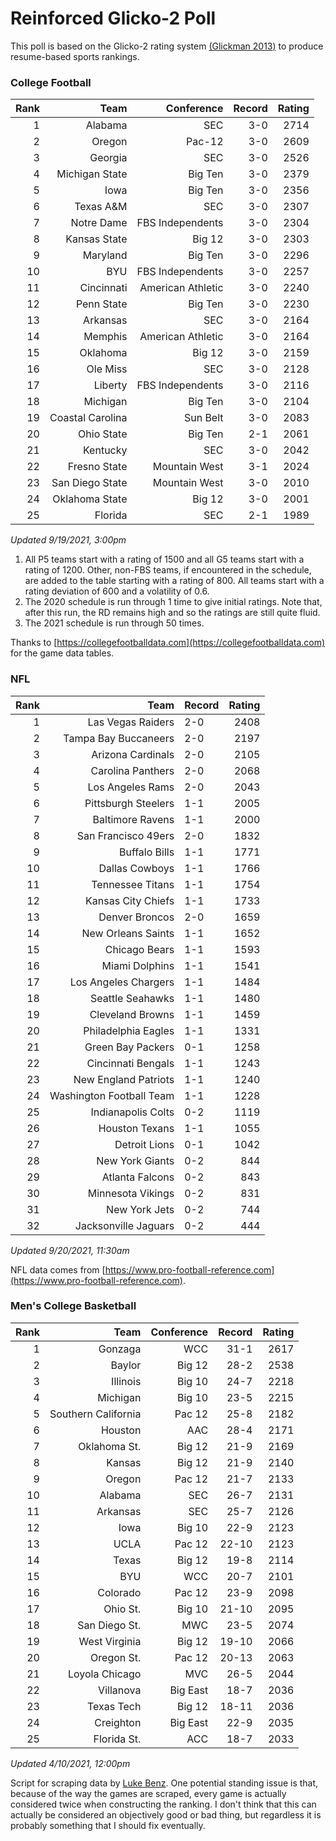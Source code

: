 # Reinforced Glicko-2 Poll

This poll is based on the Glicko-2 rating system [\(Glickman 2013\)](http://glicko.net/glicko/glicko2.pdf) to produce resume-based sports rankings.

### College Football
| Rank  | Team                 | Conference           | Record   | Rating |
| ---:  | ---:                 | ---:                 | ---:     | ---:   |
| 1     | Alabama              | SEC                  | 3-0      | 2714   |
| 2     | Oregon               | Pac-12               | 3-0      | 2609   |
| 3     | Georgia              | SEC                  | 3-0      | 2526   |
| 4     | Michigan State       | Big Ten              | 3-0      | 2379   |
| 5     | Iowa                 | Big Ten              | 3-0      | 2356   |
| 6     | Texas A&M            | SEC                  | 3-0      | 2307   |
| 7     | Notre Dame           | FBS Independents     | 3-0      | 2304   |
| 8     | Kansas State         | Big 12               | 3-0      | 2303   |
| 9     | Maryland             | Big Ten              | 3-0      | 2296   |
| 10    | BYU                  | FBS Independents     | 3-0      | 2257   |
| 11    | Cincinnati           | American Athletic    | 3-0      | 2240   |
| 12    | Penn State           | Big Ten              | 3-0      | 2230   |
| 13    | Arkansas             | SEC                  | 3-0      | 2164   |
| 14    | Memphis              | American Athletic    | 3-0      | 2164   |
| 15    | Oklahoma             | Big 12               | 3-0      | 2159   |
| 16    | Ole Miss             | SEC                  | 3-0      | 2128   |
| 17    | Liberty              | FBS Independents     | 3-0      | 2116   |
| 18    | Michigan             | Big Ten              | 3-0      | 2104   |
| 19    | Coastal Carolina     | Sun Belt             | 3-0      | 2083   |
| 20    | Ohio State           | Big Ten              | 2-1      | 2061   |
| 21    | Kentucky             | SEC                  | 3-0      | 2042   |
| 22    | Fresno State         | Mountain West        | 3-1      | 2024   |
| 23    | San Diego State      | Mountain West        | 3-0      | 2010   |
| 24    | Oklahoma State       | Big 12               | 3-0      | 2001   |
| 25    | Florida              | SEC                  | 2-1      | 1989   |
_Updated 9/19/2021, 3:00pm_

1. All P5 teams start with a rating of 1500 and all G5 teams start with a rating of 1200. Other, non-FBS teams, if encountered in the schedule, are added to the table starting with a rating of 800. All teams start with a rating deviation of 600 and a volatility of 0.6.
2. The 2020 schedule is run through 1 time to give initial ratings. Note that, after this run, the RD remains high and so the ratings are still quite fluid.
3. The 2021 schedule is run through 50 times.

Thanks to [https://collegefootballdata.com](https://collegefootballdata.com) for the game data tables.

### NFL
| Rank  | Team                       | Record   | Rating |
| ---:  | ---:                       | :---     | ---:   |
| 1     | Las Vegas Raiders          | 2-0      | 2408   |
| 2     | Tampa Bay Buccaneers       | 2-0      | 2197   |
| 3     | Arizona Cardinals          | 2-0      | 2105   |
| 4     | Carolina Panthers          | 2-0      | 2068   |
| 5     | Los Angeles Rams           | 2-0      | 2043   |
| 6     | Pittsburgh Steelers        | 1-1      | 2005   |
| 7     | Baltimore Ravens           | 1-1      | 2000   |
| 8     | San Francisco 49ers        | 2-0      | 1832   |
| 9     | Buffalo Bills              | 1-1      | 1771   |
| 10    | Dallas Cowboys             | 1-1      | 1766   |
| 11    | Tennessee Titans           | 1-1      | 1754   |
| 12    | Kansas City Chiefs         | 1-1      | 1733   |
| 13    | Denver Broncos             | 2-0      | 1659   |
| 14    | New Orleans Saints         | 1-1      | 1652   |
| 15    | Chicago Bears              | 1-1      | 1593   |
| 16    | Miami Dolphins             | 1-1      | 1541   |
| 17    | Los Angeles Chargers       | 1-1      | 1484   |
| 18    | Seattle Seahawks           | 1-1      | 1480   |
| 19    | Cleveland Browns           | 1-1      | 1459   |
| 20    | Philadelphia Eagles        | 1-1      | 1331   |
| 21    | Green Bay Packers          | 0-1      | 1258   |
| 22    | Cincinnati Bengals         | 1-1      | 1243   |
| 23    | New England Patriots       | 1-1      | 1240   |
| 24    | Washington Football Team   | 1-1      | 1228   |
| 25    | Indianapolis Colts         | 0-2      | 1119   |
| 26    | Houston Texans             | 1-1      | 1055   |
| 27    | Detroit Lions              | 0-1      | 1042   |
| 28    | New York Giants            | 0-2      | 844    |
| 29    | Atlanta Falcons            | 0-2      | 843    |
| 30    | Minnesota Vikings          | 0-2      | 831    |
| 31    | New York Jets              | 0-2      | 744    |
| 32    | Jacksonville Jaguars       | 0-2      | 444    |
_Updated 9/20/2021, 11:30am_

NFL data comes from [https://www.pro-football-reference.com](https://www.pro-football-reference.com).

### Men's College Basketball
| Rank  | Team                 | Conference | Record   | Rating |
| ---:  | ---:                 | ---:       | ---:     | ---:   |
| 1     | Gonzaga              | WCC        | 31-1     | 2617   |
| 2     | Baylor               | Big 12     | 28-2     | 2538   |
| 3     | Illinois             | Big 10     | 24-7     | 2218   |
| 4     | Michigan             | Big 10     | 23-5     | 2215   |
| 5     | Southern California  | Pac 12     | 25-8     | 2182   |
| 6     | Houston              | AAC        | 28-4     | 2171   |
| 7     | Oklahoma St.         | Big 12     | 21-9     | 2169   |
| 8     | Kansas               | Big 12     | 21-9     | 2140   |
| 9     | Oregon               | Pac 12     | 21-7     | 2133   |
| 10    | Alabama              | SEC        | 26-7     | 2131   |
| 11    | Arkansas             | SEC        | 25-7     | 2126   |
| 12    | Iowa                 | Big 10     | 22-9     | 2123   |
| 13    | UCLA                 | Pac 12     | 22-10    | 2123   |
| 14    | Texas                | Big 12     | 19-8     | 2114   |
| 15    | BYU                  | WCC        | 20-7     | 2101   |
| 16    | Colorado             | Pac 12     | 23-9     | 2098   |
| 17    | Ohio St.             | Big 10     | 21-10    | 2095   |
| 18    | San Diego St.        | MWC        | 23-5     | 2074   |
| 19    | West Virginia        | Big 12     | 19-10    | 2066   |
| 20    | Oregon St.           | Pac 12     | 20-13    | 2063   |
| 21    | Loyola Chicago       | MVC        | 26-5     | 2044   |
| 22    | Villanova            | Big East   | 18-7     | 2036   |
| 23    | Texas Tech           | Big 12     | 18-11    | 2036   |
| 24    | Creighton            | Big East   | 22-9     | 2035   |
| 25    | Florida St.          | ACC        | 18-7     | 2033   |
_Updated 4/10/2021, 12:00pm_

Script for scraping data by [Luke Benz](https://github.com/lbenz731/NCAA_Hoops).
One potential standing issue is that, because of the way the games are scraped, every game is actually considered twice when constructing the ranking. I don't think that this can actually be considered an objectively good or bad thing, but regardless it is probably something that I should fix eventually.
